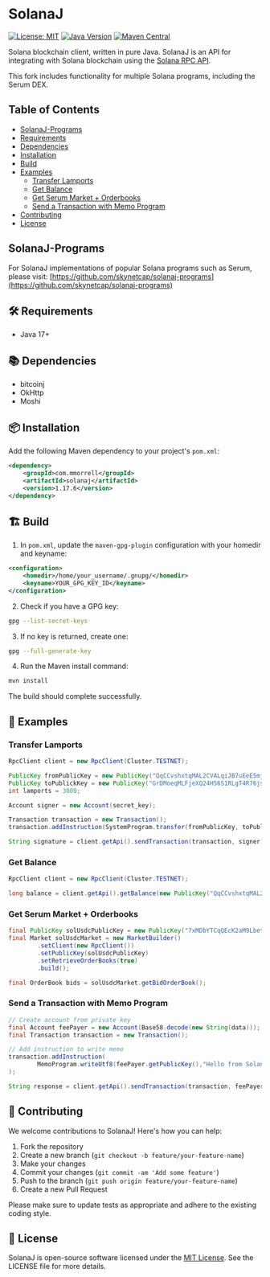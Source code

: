 # SolanaJ

[![License: MIT](https://img.shields.io/badge/License-MIT-yellow.svg)](https://opensource.org/licenses/MIT)
[![Java Version](https://img.shields.io/badge/Java-17%2B-blue)](https://www.oracle.com/java/technologies/javase/jdk17-archive-downloads.html)
[![Maven Central](https://img.shields.io/maven-central/v/com.mmorrell/solanaj.svg)](https://search.maven.org/artifact/com.mmorrell/solanaj)

Solana blockchain client, written in pure Java. SolanaJ is an API for integrating with Solana blockchain using the [Solana RPC API](https://docs.solana.com/apps/jsonrpc-api).

This fork includes functionality for multiple Solana programs, including the Serum DEX.

## Table of Contents

- [SolanaJ-Programs](#solanaj-programs)
- [Requirements](#-requirements)
- [Dependencies](#-dependencies)
- [Installation](#-installation)
- [Build](#-build)
- [Examples](#-examples)
    - [Transfer Lamports](#transfer-lamports)
    - [Get Balance](#get-balance)
    - [Get Serum Market + Orderbooks](#get-serum-market--orderbooks)
    - [Send a Transaction with Memo Program](#send-a-transaction-with-memo-program)
- [Contributing](#-contributing)
- [License](#-license)

## SolanaJ-Programs

For SolanaJ implementations of popular Solana programs such as Serum, please visit: [https://github.com/skynetcap/solanaj-programs](https://github.com/skynetcap/solanaj-programs)

## 🛠️ Requirements

- Java 17+

## 📚 Dependencies

- bitcoinj
- OkHttp
- Moshi

## 📦 Installation

Add the following Maven dependency to your project's `pom.xml`:

```xml
<dependency>
    <groupId>com.mmorrell</groupId>
    <artifactId>solanaj</artifactId>
    <version>1.17.6</version>
</dependency>
```

## 🏗️ Build

1. In `pom.xml`, update the `maven-gpg-plugin` configuration with your homedir and keyname:

```xml
<configuration>
    <homedir>/home/your_username/.gnupg/</homedir>
    <keyname>YOUR_GPG_KEY_ID</keyname>
</configuration>
```

2. Check if you have a GPG key:

```sh
gpg --list-secret-keys
```

3. If no key is returned, create one:

```sh
gpg --full-generate-key
```

4. Run the Maven install command:

```sh
mvn install
```

The build should complete successfully.

## 🚀 Examples

### Transfer Lamports

```java
RpcClient client = new RpcClient(Cluster.TESTNET);

PublicKey fromPublicKey = new PublicKey("QqCCvshxtqMAL2CVALqiJB7uEeE5mjSPsseQdDzsRUo");
PublicKey toPublickKey = new PublicKey("GrDMoeqMLFjeXQ24H56S1RLgT4R76jsuWCd6SvXyGPQ5");
int lamports = 3000;

Account signer = new Account(secret_key);

Transaction transaction = new Transaction();
transaction.addInstruction(SystemProgram.transfer(fromPublicKey, toPublickKey, lamports));

String signature = client.getApi().sendTransaction(transaction, signer);
```

### Get Balance

```java
RpcClient client = new RpcClient(Cluster.TESTNET);

long balance = client.getApi().getBalance(new PublicKey("QqCCvshxtqMAL2CVALqiJB7uEeE5mjSPsseQdDzsRUo"));
```

### Get Serum Market + Orderbooks

```java
final PublicKey solUsdcPublicKey = new PublicKey("7xMDbYTCqQEcK2aM9LbetGtNFJpzKdfXzLL5juaLh4GJ");
final Market solUsdcMarket = new MarketBuilder()
        .setClient(new RpcClient())
        .setPublicKey(solUsdcPublicKey)
        .setRetrieveOrderBooks(true)
        .build();

final OrderBook bids = solUsdcMarket.getBidOrderBook();
```

### Send a Transaction with Memo Program

```java
// Create account from private key
final Account feePayer = new Account(Base58.decode(new String(data)));
final Transaction transaction = new Transaction();

// Add instruction to write memo
transaction.addInstruction(
        MemoProgram.writeUtf8(feePayer.getPublicKey(),"Hello from SolanaJ :)")
);

String response = client.getApi().sendTransaction(transaction, feePayer);
```

## 🤝 Contributing

We welcome contributions to SolanaJ! Here's how you can help:

1. Fork the repository
2. Create a new branch (`git checkout -b feature/your-feature-name`)
3. Make your changes
4. Commit your changes (`git commit -am 'Add some feature'`)
5. Push to the branch (`git push origin feature/your-feature-name`)
6. Create a new Pull Request

Please make sure to update tests as appropriate and adhere to the existing coding style.

## 📄 License

SolanaJ is open-source software licensed under the [MIT License](LICENSE). See the LICENSE file for more details.